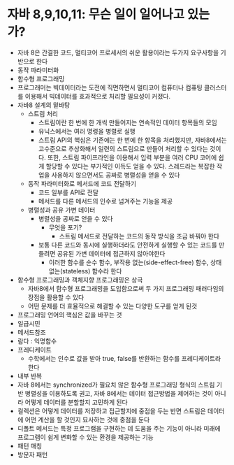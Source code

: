 # 자바 8,9,10,11: 무슨 일이 일어나고 있는가?
- 자바 8은 간결한 코드, 멀티코어 프로세서의 쉬운 활용이라는 두가지 요구사항을 기반으로 한다
- 동작 파라미터화
- 함수형 프로그래밍
- 프로그래머는 빅데이터라는 도전에 직면하면서 멀티코어 컴퓨터나 컴퓨팅 클러스터를 이용해서 빅데이터를 효과적으로 처리할 필요성이 커졌다.
- 자바8 설계의 밑바탕
    - 스트림 처리
        - 스트림이란 한 번에 한 개씩 만들어지는 연속적인 데이터 항목들의 모임
        - 유닉스에서는 여러 명령을 병렬로 실행
        - 스트림 API의 핵심은 기존에는 한 번에 한 항목을 처리했지만, 자바8에서는 고수준으로 추상화해서 일련의 스트림으로 만들어 처리할 수 있다는 것이다. 또한, 스트림 파이프라인을 이용해서 입력 부분을 여러 CPU 코어에 쉽게 할당할 수 있다는 부가적인 이득도 얻을 수 있다. 스레드라는 복잡한 작업을 사용하지 않으면서도 공짜로 병렬성을 얻을 수 있다
    - 동작 파라미터화로 메서드에 코드 전달하기
        - 코드 일부를 API로 전달
        - 메서드를 다른 메서드의 인수로 넘겨주는 기능을 제공
    - 병렬성과 공유 가변 데이터
        - 병렬성을 공짜로 얻을 수 있다
            - 무엇을 포기?
                - 스트림 메서드로 전달하는 코드의 동작 방식을 조금 바꿔야 한다
        - 보통 다른 코드와 동시에 실행하더라도 안전하게 실행할 수 있는 코드를 만들려면 공유된 가변 데이터에 접근하지 않아야한다
            - 이러한 함수를 순수 함수, 부작용 없는(side-effect-free) 함수, 상태 없는(stateless) 함수라 한다
- 함수형 프로그래밍과 객체지향 프로그래밍은 상극
    - 자바8에서 함수형 프로그래밍을 도입함으로써 두 가지 프로그래밍 패러다임의 장점을 활용할 수 있다
    - 어떤 문제를 더 효율적으로 해결할 수 있는 다양한 도구를 얻게 된것
- 프로그래밍 언어의 핵심은 값을 바꾸는 것
- 일급시민
- 메서드참조
- 람다 : 익명함수
- 프레디케이트
    - 수학에서는 인수로 값을 받아 true, false를 반환하는 함수를 프레디케이트라 한다
- 내부 반복
- 자바 8에서는 synchronized가 필요치 않은 함수형 프로그래밍 형식의 스트림 기반 병렬성을 이용하도록 권고, 자바 8에서는 데이터 접근방법을 제어하는 것이 아니라 어떻게 데이터를 분할할지 고민하게 된다
- 컬렉션은 어떻게 데이터를 저장하고 접근할지에 중점을 두는 반면 스트림은 데이터에 어떤 계산을 할 것인지 묘사하는 것에 중점을 둔다
- 디폴트 메서드는 특정 프로그램을 구현하는 데 도움을 주는 기능이 아니라 미래에 프로그램이 쉽게 변화할 수 있는 환경을 제공하는 기능
- 패턴 매칭
- 방문자 패턴